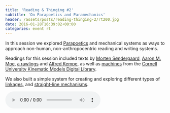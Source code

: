 ```yaml
---
title: 'Reading & Thinging #2'
subtitle: 'On Parapoetics and Paramechanics'
header: /assets/posts/reading-thinging-2/rt200.jpg
date: 2016-01-28T16:39:02+00:00
categories: event rt
---
```

In this session we explored [Parapoetics](http://www.brokendimanche.eu/new-page-2/) and mechanical systems as ways to approach non-human, non-anthropocentric reading and writing systems.

Readings for this session included texts by [Morten Søndergaard](http://www.brokendimanche.eu/shop-1/suture), [Aaron M. Moe](http://www.brokendimanche.eu/shop-1/protean-poetics), [a rawlings](http://www.brokendimanche.eu/shop-1/the-great-white-north) and [Alfred Kempe](http://tmp.thiagohersan.com/tmp/OLF-RT/Kempe_howToDrawStraightLines.pdf), as well as [machines](http://kmoddl.library.cornell.edu/tutorials/04/) from the [Cornell University Kinematic Models Digital Library](http://kmoddl.library.cornell.edu/).

We also built a simple system for creating and exploring different types of [linkages](https://en.wikipedia.org/wiki/Linkage_(mechanical)), and [straight-line mechanisms](https://en.wikipedia.org/wiki/Straight_line_mechanism).

<audio controls src="https://ou.lc/rt-player/data/reading_thinging_2.mp3"></audio>
